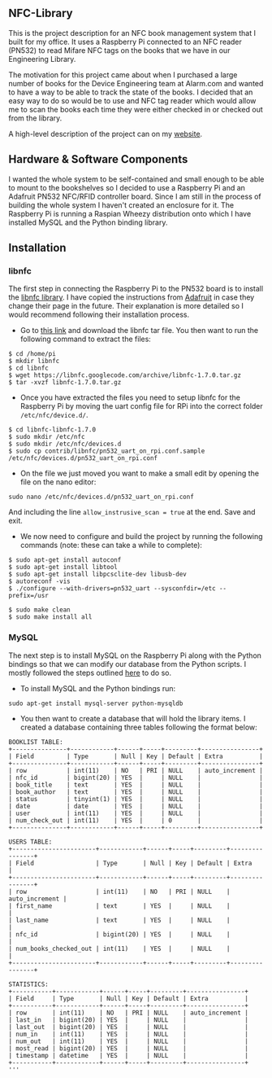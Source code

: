 ## NFC-Library
This is the project description for an NFC book management system that I built for my office.
It uses a Raspberry Pi connected to an NFC reader (PN532) to read Mifare NFC tags on the books that we have in our Engineering Library.

The motivation for this project came about when I purchased a large number of books for the Device Engineering team at Alarm.com and wanted to have a way to be able to track the state of the books. I decided that an easy way to do so would be to use and NFC tag reader which would allow me to scan the books each time they were either checked in or checked out from the library.

A high-level description of the project can on my [website](http://gabrielsoares.com/projects/electronics/nfc_library.html).

## Hardware & Software Components
I wanted the whole system to be self-contained and small enough to be able to mount to the bookshelves so I decided to use a Raspberry Pi and an Adafruit PN532 NFC/RFID controller board. Since I am still in the process of building the whole system I haven't created an enclosure for it.
The Raspberry Pi is running a Raspian Wheezy distribution onto which I have installed MySQL and the Python binding library.


## Installation

### libnfc
The first step in connecting the Raspberry Pi to the PN532 board is to install the [libnfc library](http://nfc-tools.org/index.php?title=Main_Page). I have copied the instructions from [Adafruit](https://learn.adafruit.com/adafruit-nfc-rfid-on-raspberry-pi/overview) in case they change their page in the future. Their explanation is more detailed so I would recommend following their installation process.
* Go to [this link](https://code.google.com/p/libnfc/source/browse/?name=libnfc-1.7.0) and download the libnfc tar file. You then want to run the following command to extract the files:
```
$ cd /home/pi
$ mkdir libnfc
$ cd libnfc
$ wget https://libnfc.googlecode.com/archive/libnfc-1.7.0.tar.gz
$ tar -xvzf libnfc-1.7.0.tar.gz
```
* Once you have extracted the files you need to setup libnfc for the Raspberry Pi by moving the uart config file for RPi into the correct folder `/etc/nfc/device.d/`.
```
$ cd libnfc-libnfc-1.7.0
$ sudo mkdir /etc/nfc
$ sudo mkdir /etc/nfc/devices.d
$ sudo cp contrib/libnfc/pn532_uart_on_rpi.conf.sample /etc/nfc/devices.d/pn532_uart_on_rpi.conf
```
* On the file we just moved you want to make a small edit by opening the file on the nano editor:
```
sudo nano /etc/nfc/devices.d/pn532_uart_on_rpi.conf
```
And including the line `allow_instrusive_scan = true` at the end. Save and exit.
* We now need to configure and build the project by running the following commands (note: these can take a while to complete):
```
$ sudo apt-get install autoconf
$ sudo apt-get install libtool
$ sudo apt-get install libpcsclite-dev libusb-dev
$ autoreconf -vis
$ ./configure --with-drivers=pn532_uart --sysconfdir=/etc --prefix=/usr
```
```
$ sudo make clean
$ sudo make install all
```

### MySQL
The next step is to install MySQL on the Raspberry Pi along with the Python bindings so that we can modify our database from the Python scripts. I mostly followed the steps outlined [here](http://raspberrywebserver.com/sql-databases/using-mysql-on-a-raspberry-pi.html) to do so.
* To install MySQL and the Python bindings run:
```
sudo apt-get install mysql-server python-mysqldb
```
* You then want to create a database that will hold the library items. I created a database containing three tables following the format below:
```
BOOKLIST TABLE:
+---------------+------------+------+-----+---------+----------------+
| Field         | Type       | Null | Key | Default | Extra          |
+---------------+------------+------+-----+---------+----------------+
| row           | int(11)    | NO   | PRI | NULL    | auto_increment |
| nfc_id        | bigint(20) | YES  |     | NULL    |                |
| book_title    | text       | YES  |     | NULL    |                |
| book_author   | text       | YES  |     | NULL    |                |
| status        | tinyint(1) | YES  |     | NULL    |                |
| date          | date       | YES  |     | NULL    |                |
| user          | int(11)    | YES  |     | NULL    |                |
| num_check_out | int(11)    | YES  |     | 0       |                |
+---------------+------------+------+-----+---------+----------------+

USERS TABLE: 
+-----------------------+------------+------+-----+---------+----------------+
| Field                 | Type       | Null | Key | Default | Extra          |
+-----------------------+------------+------+-----+---------+----------------+
| row                   | int(11)    | NO   | PRI | NULL    | auto_increment |
| first_name            | text       | YES  |     | NULL    |                |
| last_name             | text       | YES  |     | NULL    |                |
| nfc_id                | bigint(20) | YES  |     | NULL    |                |
| num_books_checked_out | int(11)    | YES  |     | NULL    |                |
+-----------------------+------------+------+-----+---------+----------------+

STATISTICS:
+-----------+------------+------+-----+---------+----------------+
| Field     | Type       | Null | Key | Default | Extra          |
+-----------+------------+------+-----+---------+----------------+
| row       | int(11)    | NO   | PRI | NULL    | auto_increment |
| last_in   | bigint(20) | YES  |     | NULL    |                |
| last_out  | bigint(20) | YES  |     | NULL    |                |
| num_in    | int(11)    | YES  |     | NULL    |                |
| num_out   | int(11)    | YES  |     | NULL    |                |
| most_read | bigint(20) | YES  |     | NULL    |                |
| timestamp | datetime   | YES  |     | NULL    |                |
+-----------+------------+------+-----+---------+----------------+
'''
